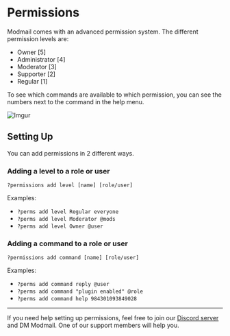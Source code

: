 # Permissions

Modmail comes with an advanced permission system. The different permission levels are:

* Owner \[5]
* Administrator \[4]
* Moderator \[3]
* Supporter \[2]
* Regular \[1]

To see which commands are available to which permission, you can see the numbers next to the command in the help menu.

![Imgur](https://i.imgur.com/yNl7Ept.png)

## Setting Up

You can add permissions in 2 different ways.

### Adding a level to a role or user

`?permissions add level [name] [role/user]`

Examples:

* `?perms add level Regular everyone`
* `?perms add level Moderator @mods`
* `?perms add level Owner @user`

### Adding a command to a role or user

`?permissions add command [name] [role/user]`

Examples:

* `?perms add command reply @user`
* `?perms add command "plugin enabled" @role`
* `?perms add command help 984301093849028`

***

If you need help setting up permissions, feel free to join our [Discord server](https://discord.gg/cnUpwrnpYb) and DM Modmail. One of our support members will help you.
